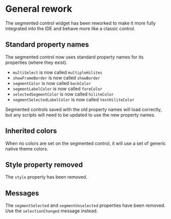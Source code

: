 # General rework
The segmented control widget has been reworked to make it more fully
integrated into the IDE and behave more like a classic control.

## Standard property names
The segmented control now uses standard property names for its 
properties (where they exist). 

- `multiSelect` is now called `multipleHilites`
- `showFrameBorder` is now called `showBorder`
- `segmentColor` is now called `backColor`
- `segmentLabelColor` is now called `foreColor`
- `selectedSegmentColor` is now called `hiliteColor`
- `segmentSelectedLabelColor` is now called `textHiliteColor`

Segmented controls saved with the old property names will load 
correctly, but any scripts will need to be updated to use the new
property names.

## Inherited colors
When no colors are set on the segmented control, it will use a set of 
generic native theme colors.

## Style property removed
The `style` property has been removed.

## Messages
The `segmentSelected` and `segmentUnselected` properties have been 
removed. Use the `selectionChanged` message instead.